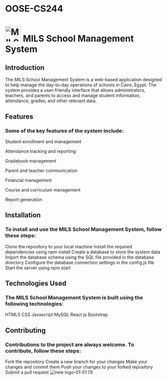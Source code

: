 # OOSE-CS244
# <img src="https://user-images.githubusercontent.com/67859541/236508956-c076fcfb-9833-4817-97e1-090865396f0e.png" alt="MILS School Management System" width="50"/> MILS School Management System
## Introduction

The MILS School Management System is a web-based application designed to help manage the day-to-day operations of schools in Cairo, Egypt. The system provides a user-friendly interface that allows administrators, teachers, and parents to access and manage student information, attendance, grades, and other relevant data.

## Features
### Some of the key features of the system include:

Student enrollment and management

Attendance tracking and reporting

Gradebook management

Parent and teacher communication

Financial management

Course and curriculum management

Report generation

## Installation

### To install and use the MILS School Management System, follow these steps:

Clone the repository to your local machine
Install the required dependencies using npm install
Create a database to store the system data
Import the database schema using the SQL file provided in the database directory
Configure the database connection settings in the config.js file
Start the server using npm start

## Technologies Used
### The MILS School Management System is built using the following technologies:

HTML5
CSS
Javascript
MySQL
React.js
Bootstrap

## Contributing
### Contributions to the project are always welcome. To contribute, follow these steps:

Fork the repository
Create a new branch for your changes
Make your changes and commit them
Push your changes to your forked repository
Submit a pull request
![new logo-01-01 (1)](https://user-images.githubusercontent.com/67859541/236510645-5618f39a-3f3e-45c4-b2f2-ad532602a9f2.png)



